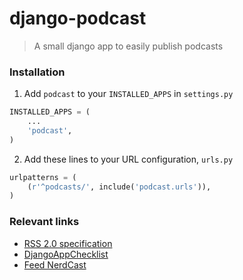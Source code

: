 # django-podcast
> A small django app to easily publish podcasts

### Installation
1. Add `podcast` to your `INSTALLED_APPS` in `settings.py`
```python
INSTALLED_APPS = (
    ...
    'podcast',
)
```

2. Add these lines to your URL configuration, `urls.py`
```python
urlpatterns = (
    (r'^podcasts/', include('podcast.urls')),
)
```

### Relevant links
* [RSS 2.0 specification](https://cyber.harvard.edu/rss/rss.html)
* [DjangoAppChecklist](http://djangoappschecklist.com)
* [Feed NerdCast](https://jovemnerd.com.br/feed-nerdcast)
